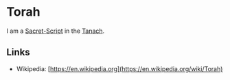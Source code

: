 # Torah

I am a [Sacret-Script](14300001.md) in the [Tanach](71000014.md).

## Links

- Wikipedia: [https://en.wikipedia.org](https://en.wikipedia.org/wiki/Torah)
